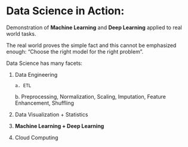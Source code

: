 # Data Science in Action:
Demonstration of **Machine Learning** and **Deep Learning** applied to real world tasks.

The real world proves the simple fact and this cannot be emphasized enough: 
“Choose the right model for the right problem”.

Data Science has many facets:

1.	Data Engineering

        a. ETL
	b. Preprocessing, Normalization, Scaling, Imputation, Feature Enhancement, Shuffling
2.	Data Visualization + Statistics
3.	**Machine Learning + Deep Learning**
4.	Cloud Computing




